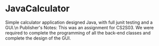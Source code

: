 # JavaCalculator
Simple calculator application designed Java, with full junit testing and a GUI.\n
Publisher's Notes: This was an assignment for CS2S03. We were required to complete the programming of all the back-end classes and
complete the design of the GUI.
